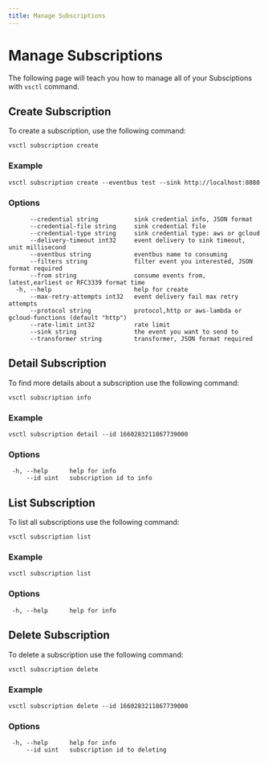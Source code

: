 ```yaml
---
title: Manage Subscriptions
---
```


# Manage Subscriptions

The following page will teach you how to manage all of your Subsciptions with `vsctl` command.

## Create Subscription

To create a subscription, use the following command:

```shell
vsctl subscription create
```

### Example

```shell
vsctl subscription create --eventbus test --sink http://localhost:8080
```

### Options

```console
      --credential string          sink credential info, JSON format
      --credential-file string     sink credential file
      --credential-type string     sink credential type: aws or gcloud
      --delivery-timeout int32     event delivery to sink timeout, unit millisecond
      --eventbus string            eventbus name to consuming
      --filters string             filter event you interested, JSON format required
      --from string                consume events from, latest,earliest or RFC3339 format time
  -h, --help                       help for create
      --max-retry-attempts int32   event delivery fail max retry attempts
      --protocol string            protocol,http or aws-lambda or gcloud-functions (default "http")
      --rate-limit int32           rate limit
      --sink string                the event you want to send to
      --transformer string         transformer, JSON format required
```

## Detail Subscription

To find more details about a subscription use the following command:

```shell
vsctl subscription info
```

### Example

```shell
vsctl subscription detail --id 1660283211867739000
```

### Options

```console
 -h, --help      help for info
     --id uint   subscription id to info

```

## List Subscription

To list all subscriptions use the following command:

```shell
vsctl subscription list
```

### Example

```shell
vsctl subscription list
```

### Options

```console
 -h, --help      help for info

```

## Delete Subscription

To delete a subscription use the following command:

```shell
vsctl subscription delete
```

### Example

```shell
vsctl subscription delete --id 1660283211867739000
```

### Options

```console
 -h, --help      help for info
     --id uint   subscription id to deleting
```
